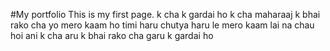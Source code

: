 #My portfolio
This is my first page.
k cha
k gardai ho 
k cha maharaaj
k bhai rako cha 
yo mero kaam ho 
timi haru chutya haru le mero kaam lai na chau hoi 
ani k cha aru
k bhai rako cha
garu k gardai ho 
